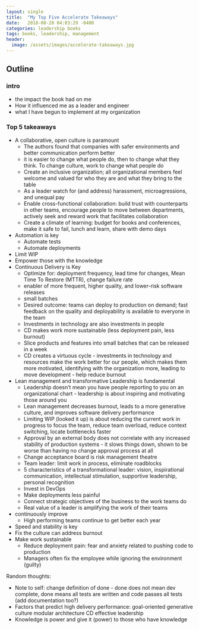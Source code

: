 ```yaml
---
layout: single
title:  "My Top Five Accelerate Takeaways"
date:   2018-08-28 04:03:29 -0400
categories: leadership books
tags: books, leadership, management
header:
  image: /assets/images/accelerate-takeaways.jpg
---
```


## Outline
### intro
  - the impact the book had on me
  - How it influenced me as a leader and engineer
  - what I have begun to implement at my organization

### Top 5 takeaways
- A collaborative, open culture is paramount
  - The authors found that companies with safer environments and better communication perform better
  - it is easier to change what people do, then to change what they think.  To change culture, work to change what people do
  - Create an inclusive organization; all organizational members feel welcome and valued for who they are and what they bring to the table
  - As a leader watch for (and address) harassment, microagressions, and unequal pay
  - Enable cross-functional collaboration: build trust with counterparts in other teams, encourage people to move between departments, actively seek and reward work that facilitates collaboration
  - Create a climate of learning: budget for books and conferences, make it safe to fail, lunch and learn, share with demo days
- Automation is key
  - Automate tests
  - Automate deployments
- Limit WIP
- Empower those with the knowledge
- Continuous Delivery is Key
  - Optimize for: deployment frequency, lead time for changes, Mean Time To Restore (MTTR), change failure rate
  - enabler of more frequent, higher quality, and lower-risk software releases
  - small batches
  - Desired outcome: teams can deploy to production on demand; fast feedback on the quality and deployability is available to everyone in the team
  - Investments in technology are also investments in people
  - CD makes work more sustainable (less deployment pain, less burnout)
  - Slice products and features into small batches that can be released in a week
  - CD creates a virtuous cycle - investments in technology and resources make the work better for our people, which makes them more motivated, identifying with the organization more, leading to move development - help reduce burnout
- Lean management and transformative Leadership is fundamental
  - Leadership doesn’t mean you have people reporting to you on an organizational chart - leadership is about inspiring and motivating those around you
  - Lean management decreases burnout, leads to a more generative culture, and improves software delivery performance
  - Limiting WIP (looked it up) is about reducing the current work in progress to focus the team, reduce team overload, reduce context switching, locate bottlenecks faster
  - Approval by an external body does not correlate with any increased stability of production systems - it slows things down, shown to be worse than having no change approval process at all
  - Change acceptance board is risk management theatre
  - Team leader: limit work in process, eliminate roadblocks
  - 5 characteristics of a transformational leader: vision, inspirational communication, intellectual stimulation, supportive leadership, personal recognition
  - Invest in DevOps
  - Make deployments less painful
  - Connect strategic objectives of the business to the work teams do
  - Real value of a leader is amplifying the work of their teams
- continuously improve
  - High performing teams continue to get better each year
- Speed and stability is key
- Fix the culture can address burnout
- Make work sustainable
  - Reduce deployment pain: fear and anxiety related to pushing code to production
  - Managers often fix the employee while ignoring the environment (guilty)


Random thoughts:
- Note to self: change definition of done - done does not mean dev complete, done means all tests are written and code passes all tests (add documentation too?)
- Factors that predict high delivery performance:
goal-oriented generative culture
modular architecture
CD
effective leadership
- Knowledge is power and give it (power) to those who have knowledge
